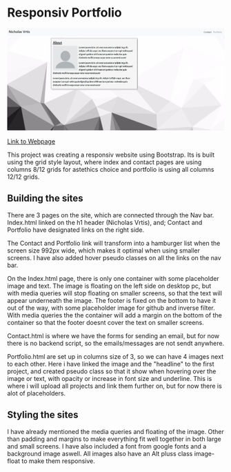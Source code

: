 # Responsiv Portfolio
   
![Responsiv Portfolio](./Assets/readmeImg.jpg)

[Link to Webpage](https://nvrtis.github.io/)


This project was creating a responsiv website using Bootstrap.
Its is built using the grid style layout, where index and contact pages are using columns 8/12 grids for astethics choice and portfolio is using all columns 12/12 grids.

## Building the sites

There are 3 pages on the site, which are connected through the Nav bar. Index.html linked on the h1 header (Nicholas Vrtis), and; Contact and Portfolio have designated links on the right side.

The Contact and Portfolio link will transform into a hamburger list when the screen size  992px wide, which makes it optimal when using smaller screens. I have also added hover pseudo classes on all the links on the nav bar.

On the Index.html page, there is only one container with some placeholder image and text. The image is floating on the left side on desktop pc, but with media queries will stop floating on smaller screens, so that the text will appear underneath the image.
The footer is fixed on the bottom to have it out of the way, with some placeholder image for github and inverse filter. With media queries the the container will add a margin on the bottom of the container so that the footer doesnt cover the text on smaller screens.

Contact.html is where we have the forms for sending an email, but for now there is no backend script, so the emails/messages are not sendt anywhere.

Portfolio.html are set up in columns size of 3, so we can have 4 images next to each other. Here i have linked the image and the "headline" to the first project, and created pseudo class so that it show when hovering over the image or text, with opacity or increase in font size and underline. This is where i will upload all projects and link them further on, but for now there is alot of placeholders.

## Styling the sites

I have already mentioned the media queries and floating of the image. Other than padding and margins to make everything fit well together in both large and small screens. I have also included a font from google fonts and a background image aswell.
All images also have an Alt pluss class image-float to make them responsive.








<!-- # Unit 02 CSS and Bootstrap Homework: Responsive Portfolio

Responsive design ensures that web applications render well on a variety of devices and window or screen sizes. As a developer, you will likely be asked to create a mobile-first application or add responsive design to an existing application.  -->


<!-- ## Directions

First, you will use the Bootstrap CSS Framework to create a mobile responsive portfolio. How do you deliver this? Here are some guidelines:

* Create the following files files: `index.html`, `portfolio.html` and `contact.html`. -->

<!-- * Using Bootstrap, develop your portfolio site with the following items:

   * A navbar

   * A responsive layout

   * Responsive images -->

<!-- * The Bootstrap portfolio should minimize the use of media queries. -->
<!-- 
* Screenshots are provided as a reference in the `Assets/Images` folder. Your app does not need to be _exactly_ like the images. Use Bootstrap to create a similar, responsive layout. -->

<!-- ### Hints

* Use Bootstrap's grid system (containers, rows, and columns).

* On an `xs` screen, content should take up the entire screen. On `sm` and larger screens, you should have some margins on the left and right sides of the screen. Check out various sites on your mobile device vs. your computer to see examples of these differences. -->

<!-- * Use an HTML validation service to ensure that each page has valid HTML. -->

<!-- ### Minimum Requirements -->

<!-- * Functional, deployed application -->

<!-- * GitHub repository with README describing the project -->

<!-- * Navbar must be consistent on each page. -->

<!-- * Navbar on each page must contain links to Home/About, Contact, and Portfolio pages. -->

<!-- * All links must work. -->

<!-- * Must use semantic html. -->

<!-- * Each page must have valid and correct HTML. (use a validation service) -->

<!-- * Must contain your personalized information. (bio, name, images, links to social media, etc.) -->

<!-- * Must properly utilize Bootstrap components and grid system. -->

<!-- ### Bonus -->

<!-- * Using Bootstrap, make a sticky footer and use sub-rows and sub-columns on your portfolio site (**Hint:** Check out the Bootstrap documentation). -->

<!-- ## Commit Early and Often -->

<!-- One of the most important skills to master as a web developer is version control. Building the habit of committing via Git is important for two reasons: -->

<!-- * Your commit history is a signal to employers that you are actively working on projects and learning new skills. -->

<!-- * Your commit history allows you to revert your codebase in the event that you need to return to a previous state. -->

<!-- Follow these guidelines for committing: -->

<!-- * Make single-purpose commits for related changes to ensure a clean, manageable history. If you are fixing two issues, make two commits. -->

<!-- * Write descriptive, meaningful commit messages so that you and anyone else looking at your repository can easily understand its history. -->

<!-- * Don't commit half-done work, for the sake of your collaborators (and your future self!). -->

<!-- * Test your application before you commit to ensure functionality at every step in the development process. -->

<!-- We would like you to have well over 200 commits by graduation, so commit early and often! -->

<!-- ## Submission on BCS

You are required to submit the following:

* The URLs of the deployed applications

* The URLs of the GitHub repositories

<!-- - - - -->

<!-- © 2019 Trilogy Education Services, a 2U, Inc. brand. All Rights Reserved. -->
